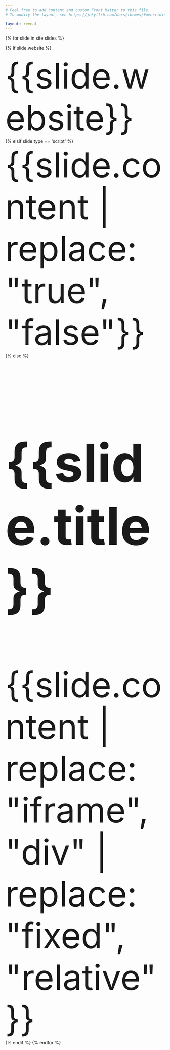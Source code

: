 ```yaml
---
# Feel free to add content and custom Front Matter to this file.
# To modify the layout, see https://jekyllrb.com/docs/themes/#overriding-theme-defaults

layout: reveal
---
```

<link rel="stylesheet" href="https://revealjs.com/css/theme/white.css" id="theme">


{% for slide in site.slides %}

{% if slide.website %}

<section>
	{{slide.website}}
</section>
{% elsif slide.type == 'script' %}
<section>
	{{slide.content | replace: "true", "false"}}
</section>
{% else %}
<section class="center">
	<h1>{{slide.title}}</h1>
{{slide.content | replace: "iframe", "div" | replace: "fixed", "relative"}}
</section>
{% endif %}
{% endfor %}
<style>
	.iiifannotation {
		height: 85vh;
		overflow: auto;
	}
	code {
		word-wrap: break-word!important;
		white-space: normal;
		word-break: break-all;
	}
	section {
	font-size: calc(1vw + 2.5vh);
	}
</style>
<script src="https://cdnjs.cloudflare.com/ajax/libs/jquery/3.4.1/jquery.js" integrity="sha256-WpOohJOqMqqyKL9FccASB9O0KwACQJpFTUBLTYOVvVU=" crossorigin="anonymous"></script>